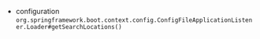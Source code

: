 - configuration `org.springframework.boot.context.config.ConfigFileApplicationListener.Loader#getSearchLocations()`
